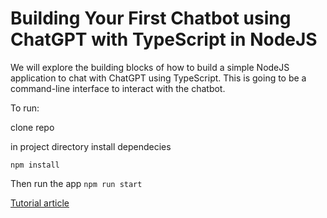 # Building Your First Chatbot using ChatGPT with TypeScript in NodeJS

We will explore the building blocks of how to build a simple NodeJS application to chat with ChatGPT using TypeScript. This is going to be a command-line interface to interact with the chatbot.

To run:

clone repo

in project directory install dependecies

```npm install```

Then run the app
```npm run start```

[Tutorial article](https://dev.to/duncanlew/building-your-first-chatbot-using-chatgpt-with-typescript-in-nodejs-2gm3)